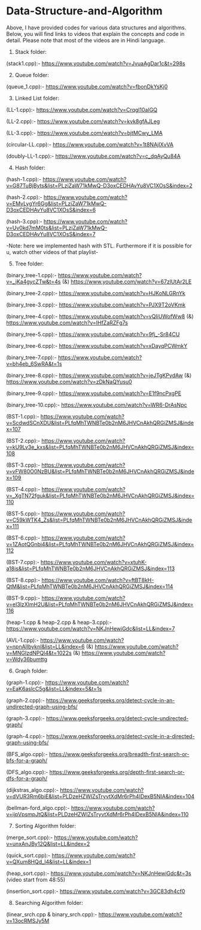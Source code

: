 # Data-Structure-and-Algorithm
Above, I have provided codes for various data structures and algorithms. Below, you will find links to videos that explain the concepts and code in detail. Please note that most of the videos are in Hindi language.

1. Stack folder:
 
(stack1.cpp):- https://www.youtube.com/watch?v=JvuaAgDar1c&t=298s


2. Queue folder:

(queue_1.cpp):- https://www.youtube.com/watch?v=fbonDkYsKj0


3. Linked List folder:
 
(LL-1.cpp):- https://www.youtube.com/watch?v=Crqgl10aIGQ

(LL-2.cpp):- https://www.youtube.com/watch?v=kvk8gfAJLeg

(LL-3.cpp):- https://www.youtube.com/watch?v=bjtMCwy_LMA

(circular-LL.cpp):- https://www.youtube.com/watch?v=1t8NAjIXvVA

(doubly-LL-1.cpp):- https://www.youtube.com/watch?v=c_dqAyQu84A


4. Hash folder:
 
(hash-1.cpp):- https://www.youtube.com/watch?v=G87TuBjByts&list=PLzjZaW71kMwQ-D3oxCEDHAvYu8VC1XOsS&index=2

(hash-2.cpp):- https://www.youtube.com/watch?v=EMvLygYr6Gg&list=PLzjZaW71kMwQ-D3oxCEDHAvYu8VC1XOsS&index=6

(hash-3.cpp):- https://www.youtube.com/watch?v=Uv0kd7mM0ts&list=PLzjZaW71kMwQ-D3oxCEDHAvYu8VC1XOsS&index=7

-Note: here we implemented hash with STL. Furthermore if it is possible for u, watch other videos of that playlist-


5. Tree folder:
 
(binary_tree-1.cpp):- https://www.youtube.com/watch?v=_jKa4gycZTw&t=4s
(&) https://www.youtube.com/watch?v=67zlUtAr2LE

(binary_tree-2.cpp):- https://www.youtube.com/watch?v=HJKoNLGRnYk

(binary_tree-3.cpp):- https://www.youtube.com/watch?v=PJX9T2oVKmk

(binary_tree-4.cpp):- https://www.youtube.com/watch?v=vQIiUWofWw8
(&) https://www.youtube.com/watch?v=IHfZaRZFg7s

(binary_tree-5.cpp):- https://www.youtube.com/watch?v=9fj_-Sr84CU

(binary_tree-6.cpp):- https://www.youtube.com/watch?v=xDayqPCWmkY

(binary_tree-7.cpp):- https://www.youtube.com/watch?v=bh4eb_6SwRA&t=1s

(binary_tree-8.cpp):- https://www.youtube.com/watch?v=jeJTgKPydAw
(&) https://www.youtube.com/watch?v=zDkNaQYusu0

(binary_tree-9.cpp):- https://www.youtube.com/watch?v=E1f9ncPxgPE

(binary_tree-10.cpp):- https://www.youtube.com/watch?v=WR6-DrAsNpc

(BST-1.cpp):- https://www.youtube.com/watch?v=ScdwdSCnXDU&list=PLfqMhTWNBTe0b2nM6JHVCnAkhQRGiZMSJ&index=107

(BST-2.cpp):- https://www.youtube.com/watch?v=kU9Lv3e_kxs&list=PLfqMhTWNBTe0b2nM6JHVCnAkhQRGiZMSJ&index=108

(BST-3.cpp):- https://www.youtube.com/watch?v=vFW80O0NzBU&list=PLfqMhTWNBTe0b2nM6JHVCnAkhQRGiZMSJ&index=109

(BST-4.cpp):- https://www.youtube.com/watch?v=_XgTN72fguk&list=PLfqMhTWNBTe0b2nM6JHVCnAkhQRGiZMSJ&index=110

(BST-5.cpp):- https://www.youtube.com/watch?v=C59kWTK4_Zs&list=PLfqMhTWNBTe0b2nM6JHVCnAkhQRGiZMSJ&index=111

(BST-6.cpp):- https://www.youtube.com/watch?v=1ZAotQGnbi4&list=PLfqMhTWNBTe0b2nM6JHVCnAkhQRGiZMSJ&index=112

(BST-7.cpp):- https://www.youtube.com/watch?v=xtuhK-a18is&list=PLfqMhTWNBTe0b2nM6JHVCnAkhQRGiZMSJ&index=113

(BST-8.cpp):- https://www.youtube.com/watch?v=ftBT8kH-QtM&list=PLfqMhTWNBTe0b2nM6JHVCnAkhQRGiZMSJ&index=114

(BST-9.cpp):- https://www.youtube.com/watch?v=eI3lzXlmH2U&list=PLfqMhTWNBTe0b2nM6JHVCnAkhQRGiZMSJ&index=116

(heap-1.cpp & heap-2.cpp & heap-3.cpp):- https://www.youtube.com/watch?v=NKJnHewiGdc&list=LL&index=7

(AVL-1.cpp):- https://www.youtube.com/watch?v=npnAlIbyknI&list=LL&index=6 (&) https://www.youtube.com/watch?v=MNGIzdNPQl4&t=1022s (&) https://www.youtube.com/watch?v=Wdy36bumttg

   
6. Graph folder:

(graph-1.cpp):- https://www.youtube.com/watch?v=EaK6aslcC5g&list=LL&index=5&t=1s

(graph-2.cpp):- https://www.geeksforgeeks.org/detect-cycle-in-an-undirected-graph-using-bfs/

(graph-3.cpp):- https://www.geeksforgeeks.org/detect-cycle-undirected-graph/

(graph-4.cpp):- https://www.geeksforgeeks.org/detect-cycle-in-a-directed-graph-using-bfs/

(BFS_algo.cpp):- https://www.geeksforgeeks.org/breadth-first-search-or-bfs-for-a-graph/

(DFS_algo.cpp):- https://www.geeksforgeeks.org/depth-first-search-or-dfs-for-a-graph/

(dijkstras_algo.cpp):- https://www.youtube.com/watch?v=dVUR3Rm6biE&list=PLDzeHZWIZsTryvtXdMr6rPh4IDexB5NIA&index=104

(bellman-ford_algo.cpp):- https://www.youtube.com/watch?v=ijpVpsmpJtQ&list=PLDzeHZWIZsTryvtXdMr6rPh4IDexB5NIA&index=110


7. Sorting Algorithm folder:

(merge_sort.cpp):- https://www.youtube.com/watch?v=unxAnJBy12Q&list=LL&index=2

(quick_sort.cpp):- https://www.youtube.com/watch?v=QXum8HQd_l4&list=LL&index=1

(heap_sort.cpp):- https://www.youtube.com/watch?v=NKJnHewiGdc&t=3s (video start from 48:55)

(insertion_sort.cpp):- https://www.youtube.com/watch?v=3GC83dh4cf0


8. Searching Algorithm folder:

(linear_srch.cpp & binary_srch.cpp):- https://www.youtube.com/watch?v=13ocRMSJy5M
